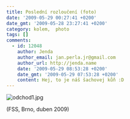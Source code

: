 ```yaml
---
title: Poslední rozloučení (foto)
date: '2009-05-29 00:27:41 +0200'
date_gmt: '2009-05-28 23:27:41 +0200'
category: kolem,  photo
tags: []
comments:
  - id: 12048
    author: Jenda
    author_email: jan.perla.jr@gmail.com
    author_url: http://jenda.name
    date: '2009-05-29 08:53:28 +0200'
    date_gmt: '2009-05-29 07:53:28 +0200'
    content: Hej, to je náš šachovej kůň :D
---
```

<p><img src='/assets/migrated/wp-uploads/2009/05/odchod1.jpg' alt='odchod1.jpg' /></p>
<p>(FSS, Brno, duben 2009)</p>
